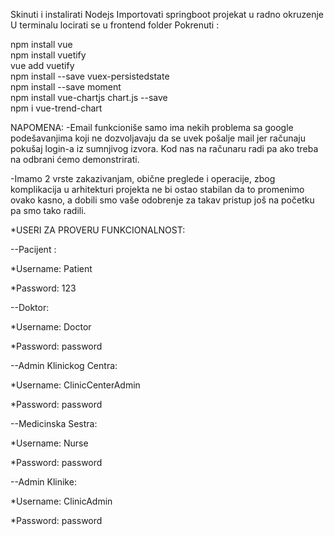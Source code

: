 Skinuti i instalirati Nodejs
Importovati springboot projekat u radno okruzenje 
U terminalu locirati se u frontend folder
Pokrenuti : 

npm install vue   
npm install vuetify    
vue add vuetify    
npm install --save vuex-persistedstate  
npm install --save moment   
npm install vue-chartjs chart.js --save    
npm i vue-trend-chart


NAPOMENA:
-Email funkcioniše samo ima nekih problema sa google podešavanjima koji ne dozvoljavaju da se uvek pošalje mail jer računaju pokušaj login-a iz sumnjivog izvora. Kod nas na računaru radi pa ako treba na odbrani ćemo demonstrirati.

-Imamo 2 vrste zakazivanjam, obične preglede i operacije, zbog komplikacija u arhitekturi projekta ne bi ostao stabilan da to promenimo ovako kasno, a dobili smo vaše odobrenje za takav pristup još na početku pa smo tako radili.

*USERI ZA PROVERU FUNKCIONALNOST:

--Pacijent : 

  *Username: Patient
  
  *Password: 123



--Doktor:

  *Username: Doctor
  
  *Password: password
  
  
  
--Admin Klinickog Centra:

  *Username: ClinicCenterAdmin
  
  *Password: password
  
  
  
--Medicinska Sestra:

  *Username: Nurse
  
  *Password: password
  
  
  
  
--Admin Klinike:

  *Username: ClinicAdmin
  
  *Password: password
  
